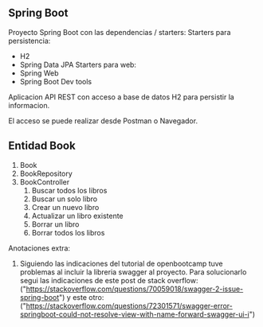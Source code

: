 ## Spring Boot

Proyecto Spring Boot con las dependencias / starters:
Starters para persistencia:
* H2
* Spring Data JPA
Starters para web:
* Spring Web
* Spring Boot Dev tools

Aplicacion API REST con acceso a base de datos H2 para persistir la informacion.

El acceso se puede realizar desde Postman o Navegador.

## Entidad Book

1. Book
2. BookRepository
3. BookController
   1. Buscar todos los libros
   2. Buscar un solo libro
   3. Crear un nuevo libro
   4. Actualizar un libro existente
   5. Borrar un libro
   6. Borrar todos los libros



Anotaciones extra:
1. Siguiendo las indicaciones del tutorial de openbootcamp tuve problemas al incluir la libreria swagger al proyecto. Para solucionarlo segui las indicaciones de este post de stack overflow: ("https://stackoverflow.com/questions/70059018/swagger-2-issue-spring-boot") y este otro: ("https://stackoverflow.com/questions/72301571/swagger-error-springboot-could-not-resolve-view-with-name-forward-swagger-ui-i")